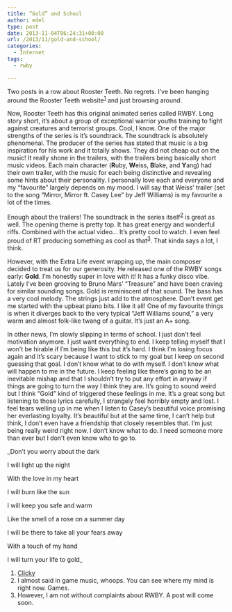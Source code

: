 ```yaml
---
title: “Gold” and School
author: edel
type: post
date: 2013-11-04T06:24:31+00:00
url: /2013/11/gold-and-school/
categories:
  - Internet
tags:
  - rwby

---
```

Two posts in a row about Rooster Teeth. No regrets. I&#8217;ve been hanging around the Rooster Teeth website<sup class="footnote"><a href="#foot_ajs-fn-id_1-102" id="back_ajs-fn-id_1-102">1</a></sup> and just browsing around.

Now, Rooster Teeth has this original animated series called RWBY. Long story short, it&#8217;s about a group of exceptional warrior youths training to fight against creatures and terrorist groups. Cool, I know. One of the major strengths of the series is it&#8217;s soundtrack. The soundtrack is absolutely phenomenal. The producer of the series has stated that music is a big inspiration for his work and it totally shows. They did not cheap out on the music! It really shone in the trailers, with the trailers being basically short music videos. Each main character (**R**uby, **W**eiss, **B**lake, and **Y**ang) had their own trailer, with the music for each being distinctive and revealing some hints about their personality. I personally love each and everyone and my &#8220;favourite&#8221; largely depends on my mood. I will say that Weiss&#8217; trailer (set to the song &#8220;Mirror, Mirror ft. Casey Lee&#8221; by Jeff Williams) is my favourite a lot of the times.

Enough about the trailers! The soundtrack in the series itself<sup class="footnote"><a href="#foot_ajs-fn-id_2-102" id="back_ajs-fn-id_2-102">2</a></sup> is great as well. The opening theme is pretty top. It has great energy and wonderful riffs. Combined with the actual video&#8230; It&#8217;s pretty cool to watch. I even feel proud of RT producing something as cool as that<sup class="footnote"><a href="#foot_ajs-fn-id_3-102" id="back_ajs-fn-id_3-102">3</a></sup>. That kinda says a lot, I think.

However, with the Extra Life event wrapping up, the main composer decided to treat us for our generosity. He released one of the RWBY songs early: **Gold**. I&#8217;m honestly super in love with it! It has a funky disco vibe. Lately I&#8217;ve been grooving to Bruno Mars&#8217; &#8220;Treasure&#8221; and have been craving for similar sounding songs. Gold is reminiscent of that sound. The bass has a very cool melody. The strings just add to the atmosphere. Don&#8217;t event get me started with the upbeat piano bits. I like it all! One of my favourite things is when it diverges back to the very typical &#8220;Jeff Williams sound,&#8221; a very warm and almost folk-like twang of a guitar. It&#8217;s just an A+ song.

In other news, I&#8217;m slowly slipping in terms of school. I just don&#8217;t feel motivation anymore. I just want everything to end. I keep telling myself that I won&#8217;t be hirable if I&#8217;m being like this but it&#8217;s hard. I think I&#8217;m losing focus again and it&#8217;s scary because I want to stick to my goal but I keep on second guessing that goal. I don&#8217;t know what to do with myself. I don&#8217;t know what will happen to me in the future. I keep feeling like there&#8217;s going to be an inevitable mishap and that I shouldn&#8217;t try to put any effort in anyway if things are going to turn the way I think they are. It&#8217;s going to sound weird but I think &#8220;Gold&#8221; kind of triggered these feelings in me. It&#8217;s a great song but listening to those lyrics carefully, I strangely feel horribly empty and lost. I feel tears welling up in me when I listen to Casey&#8217;s beautiful voice promising her everlasting loyalty. It&#8217;s beautiful but at the same time, I can&#8217;t help but think, I don&#8217;t even have a friendship that closely resembles that. I&#8217;m just being really weird right now. I don&#8217;t know what to do. I need someone more than ever but I don&#8217;t even know who to go to.

_Don&#8217;t you worry about the dark
  
I will light up the night
  
With the love in my heart
  
I will burn like the sun
  
I will keep you safe and warm
  
Like the smell of a rose on a summer day
  
I will be there to take all your fears away
  
With a touch of my hand
  
I will turn your life to gold_

<ol class="footnote">
  <li>
    <a id="foot_ajs-fn-id_1-102"></a><a href="http://roosterteeth.com" class="external">Clicky</a>&nbsp;&nbsp;<a class="ajs-back-link" href="#back_ajs-fn-id_1-102"></a>
  </li>
  <li>
    <a id="foot_ajs-fn-id_2-102"></a>I almost said in game music, whoops. You can see where my mind is right now. Games.&nbsp;&nbsp;<a class="ajs-back-link" href="#back_ajs-fn-id_2-102"></a>
  </li>
  <li>
    <a id="foot_ajs-fn-id_3-102"></a>However, I am not without complaints about RWBY. A post will come soon.&nbsp;&nbsp;<a class="ajs-back-link" href="#back_ajs-fn-id_3-102"></a>
  </li>
</ol>

<div id="ajs-fn-id_1-102" style="display:none;margin:0;" class="ajs-footnote-popup">
  <div>
    <a href="http://roosterteeth.com" class="external">Clicky</a>
  </div>
</div>

<div id="ajs-fn-id_2-102" style="display:none;margin:0;" class="ajs-footnote-popup">
  <div>
    I almost said in game music, whoops. You can see where my mind is right now. Games.
  </div>
</div>

<div id="ajs-fn-id_3-102" style="display:none;margin:0;" class="ajs-footnote-popup">
  <div>
    However, I am not without complaints about RWBY. A post will come soon.
  </div>
</div>